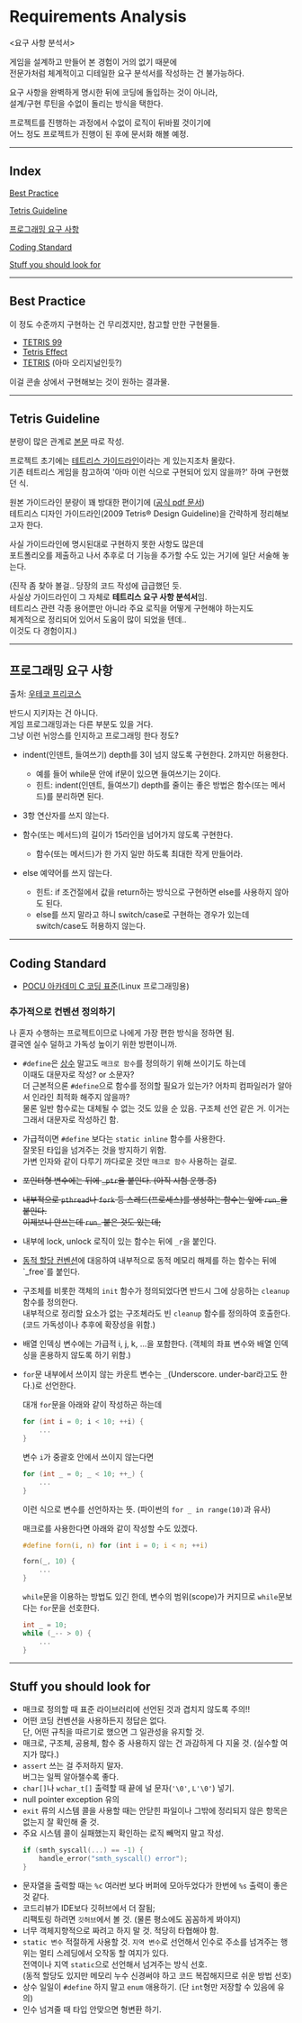 # Requirements Analysis

<요구 사항 분석서>

게임을 설계하고 만들어 본 경험이 거의 없기 때문에  
전문가처럼 체계적이고 디테일한 요구 분석서를 작성하는 건 불가능하다.

요구 사항을 완벽하게 명시한 뒤에 코딩에 돌입하는 것이 아니라,  
설계/구현 루틴을 수없이 돌리는 방식을 택한다.

프로젝트를 진행하는 과정에서 수없이 로직이 뒤바뀔 것이기에  
어느 정도 프로젝트가 진행이 된 후에 문서화 해볼 예정.

---

## Index

[Best Practice](#best-practice)  

[Tetris Guideline](#tetris-guideline)

[프로그래밍 요구 사항](#프로그래밍-요구-사항)  

[Coding Standard](#coding-standard)  

[Stuff you should look for](#stuff-you-should-look-for)

---

## Best Practice

이 정도 수준까지 구현하는 건 무리겠지만,
참고할 만한 구현물들.

- [TETRIS 99](https://namu.wiki/w/TETRIS%2099)
- [Tetris Effect](https://namu.wiki/w/Tetris%20Effect)
- [TETRIS](https://tetris.com/play-tetris) (아마 오리지널인듯?)

이걸 콘솔 상에서 구현해보는 것이 원하는 결과물.

---

## Tetris Guideline

분량이 많은 관계로 [본문](./tetris_guideline.md) 따로 작성.

프로젝트 초기에는 [테트리스 가이드라인](https://tetris.fandom.com/wiki/Tetris_Guideline)이라는 게 있는지조차 몰랐다.  
기존 테트리스 게임을 참고하여 '아마 이런 식으로 구현되어 있지 않을까?' 하며 구현했던 식.


원본 가이드라인 분량이 꽤 방대한 편이기에 ([공식 pdf 문서](../tetris%20guideline%20docs%202009/))  
테트리스 디자인 가이드라인(2009 Tetris® Design Guideline)을 간략하게 정리해보고자 한다.  

사실 가이드라인에 명시된대로 구현하지 못한 사항도 많은데  
포트폴리오를 제출하고 나서 추후로 더 기능을 추가할 수도 있는 거기에 일단 서술해 놓는다.

(진작 좀 찾아 볼걸.. 당장의 코드 작성에 급급했던 듯.  
사실상 가이드라인이 그 자체로 **테트리스 요구 사항 분석서**임.   
테트리스 관련 각종 용어뿐만 아니라 주요 로직을 어떻게 구현해야 하는지도  
체계적으로 정리되어 있어서 도움이 많이 되었을 텐데..  
이것도 다 경험이지.)

---


## 프로그래밍 요구 사항

출처: [우테코 프리코스](https://github.com/woowacourse-precourse/java-lotto#-%ED%94%84%EB%A1%9C%EA%B7%B8%EB%9E%98%EB%B0%8D-%EC%9A%94%EA%B5%AC-%EC%82%AC%ED%95%AD)

반드시 지키자는 건 아니다.  
게임 프로그래밍과는 다른 부분도 있을 거다.  
그냥 이런 뉘앙스를 인지하고 프로그래밍 한다 정도?


- indent(인덴트, 들여쓰기) depth를 3이 넘지 않도록 구현한다. 2까지만 허용한다.
  - 예를 들어 while문 안에 if문이 있으면 들여쓰기는 2이다.
  - 힌트: indent(인덴트, 들여쓰기) depth를 줄이는 좋은 방법은 함수(또는 메서드)를 분리하면 된다.

- 3항 연산자를 쓰지 않는다.

- 함수(또는 메서드)의 길이가 15라인을 넘어가지 않도록 구현한다.
  - 함수(또는 메서드)가 한 가지 일만 하도록 최대한 작게 만들어라.

- else 예약어를 쓰지 않는다.
  - 힌트: if 조건절에서 값을 return하는 방식으로 구현하면 else를 사용하지 않아도 된다.
  - else를 쓰지 말라고 하니 switch/case로 구현하는 경우가 있는데 switch/case도 허용하지 않는다.

---

## Coding Standard

* [POCU 아카데미 C 코딩 표준](https://docs.popekim.com/ko/coding-standards/pocu-c)(Linux 프로그래밍용)

### 추가적으로 컨벤션 정의하기  

나 혼자 수행하는 프로젝트이므로 나에게 가장 편한 방식을 정하면 됨.  
결국엔 실수 덜하고 가독성 높이기 위한 방편이니까.

* `#define`은 [상수](https://docs.popekim.com/ko/coding-standards/pocu-c#:~:text=%EC%83%81%EC%88%98%20%EB%98%90%EB%8A%94%20%23define%20%EC%9C%BC%EB%A1%9C%20%EC%A0%95%EC%9D%98%EB%90%9C%20%EC%83%81%EC%88%98%EC%9D%98%20%EC%9D%B4%EB%A6%84%EC%9D%80%20%EB%AA%A8%EB%91%90%20%EB%8C%80%EB%AC%B8%EC%9E%90%EB%A1%9C%20%ED%95%98%EB%90%98%20%EB%B0%91%EC%A4%84%EB%A1%9C%20%EA%B0%81%20%EB%8B%A8%EC%96%B4%EB%A5%BC%20%EB%B6%84%EB%A6%AC%ED%95%9C%EB%8B%A4.) 말고도 `매크로 함수`를 정의하기 위해 쓰이기도 하는데  
  이때도 대문자로 작성? or 소문자?  
  더 근본적으론 `#define`으로 함수를 정의할 필요가 있는가? 어차피 컴파일러가 알아서 인라인 최적화 해주지 않을까?  
  물론 일반 함수로는 대체될 수 없는 것도 있을 순 있음. 구조체 선언 같은 거. 이거는 그래서 대문자로 작성하긴 함.

* 가급적이면 `#define` 보다는 `static inline` 함수를 사용한다.  
  잘못된 타입을 넘겨주는 것을 방지하기 위함.  
  가변 인자와 같이 다루기 까다로운 것만 `매크로 함수` 사용하는 걸로.

* ~~포인터형 변수에는 뒤에 `_ptr`을 붙인다. (아직 시험 운행 중)~~

* ~~내부적으로 `pthread`나 `fork` 등 스레드(프로세스)를 생성하는 함수는 앞에 `run_`을 붙인다.  
  이제보니 안쓰는데 `run_` 붙은 것도 있는데;~~

* 내부에 lock, unlock 로직이 있는 함수는 뒤에 `_r`을 붙인다.

* [동적 할당 컨벤션](https://docs.popekim.com/ko/coding-standards/pocu-c#:~:text=%EB%82%B4%EB%B6%80%EC%97%90%EC%84%9C%20%EB%8F%99%EC%A0%81%EC%9C%BC%EB%A1%9C%20%EB%A9%94%EB%AA%A8%EB%A6%AC%EB%A5%BC%20%ED%95%A0%EB%8B%B9%ED%95%98%EB%8A%94%20%ED%95%A8%EC%88%98%EC%9D%98%20%EC%9D%B4%EB%A6%84%EC%9D%80%20%EB%B0%98%EB%93%9C%EC%8B%9C%20_malloc%EC%9C%BC%EB%A1%9C%20%EB%82%9C%EB%8B%A4.)에 대응하여 내부적으로 동적 메모리 해제를 하는 함수는 뒤에 `_free`를 붙인다.

* 구조체를 비롯한 객체의 `init` 함수가 정의되었다면 반드시 그에 상응하는 `cleanup` 함수를 정의한다.  
  내부적으로 정리할 요소가 없는 구조체라도 빈 `cleanup` 함수를 정의하여 호출한다. (코드 가독성이나 추후에 확장성을 위함.)

* 배열 인덱싱 변수에는 가급적 i, j, k, ...을 포함한다. (객체의 좌표 변수와 배열 인덱싱을 혼용하지 않도록 하기 위함.)

* `for`문 내부에서 쓰이지 않는 카운트 변수는 `_`(Underscore. under-bar라고도 한다.)로 선언한다.

  대개 `for`문을 아래와 같이 작성하곤 하는데  
  ```c
  for (int i = 0; i < 10; ++i) {
      ...
  }
  ```
  변수 `i`가 중괄호 안에서 쓰이지 않는다면 
  ```c
  for (int _ = 0; _ < 10; ++_) {
      ...
  }
  ```
  이런 식으로 변수를 선언하자는 뜻. (파이썬의 `for _ in range(10)`과 유사)  

  매크로를 사용한다면 아래와 같이 작성할 수도 있겠다.

  ```c
  #define forn(i, n) for (int i = 0; i < n; ++i)

  forn(_, 10) {
      ...
  }
  ```

  `while`문을 이용하는 방법도 있긴 한데, 변수의 범위(scope)가 커지므로 `while`문보다는 `for`문을 선호한다.
  ```c
  int _ = 10;
  while (_-- > 0) {
      ...
  }
  ```

---

## Stuff you should look for

* 매크로 정의할 때 표준 라이브러리에 선언된 것과 겹치지 않도록 주의!!  
* 어떤 코딩 컨벤션을 사용하든지 정답은 없다.  
  단, 어떤 규칙을 따르기로 했으면 그 일관성을 유지할 것.  
* 매크로, 구조체, 공용체, 함수 중 사용하지 않는 건 과감하게 다 지울 것. (실수할 여지가 많다.)  
* `assert` 쓰는 걸 주저하지 말자.  
  버그는 일찍 알아챌수록 좋다.
* `char[]`나 `wchar_t[]` 출력할 때 끝에 널 문자(`'\0'`, `L'\0'`) 넣기.  
* null pointer exception 유의  
* `exit` 류의 시스템 콜을 사용할 때는 안닫힌 파일이나 그밖에 정리되지 않은 항목은 없는지 잘 확인해 줄 것.
* 주요 시스템 콜이 실패했는지 확인하는 로직 빼먹지 말고 작성.  
  ```c
  if (smth_syscall(...) == -1) {
      handle_error("smth_syscall() error");
  }
  ```
* 문자열을 출력할 때는 `%c` 여러번 보다 버퍼에 모아두었다가 한번에 `%s` 출력이 좋은 것 같다.  
* 코드리뷰가 IDE보다 깃허브에서 더 잘됨;  
  리팩토링 하려면 `깃허브`에서 볼 것. (물론 평소에도 꼼꼼하게 봐야지)
* 너무 객체지향적으로 짜려고 하지 말 것. 적당히 타협해야 함.  
* `static 변수` 적절하게 사용할 것. `지역 변수`로 선언해서 인수로 주소를 넘겨주는 행위는 멀티 스레딩에서 오작동 할 여지가 있다.  
  전역이나 지역 `static`으로 선언해서 넘겨주는 방식 선호.  
  (동적 할당도 있지만 메모리 누수 신경써야 하고 코드 복잡해지므로 쉬운 방법 선호)  
* 상수 일일이 `#define` 하지 말고 `enum` 애용하기. (단 `int`형만 저장할 수 있음에 유의)
* 인수 넘겨줄 때 타입 안맞으면 형변환 하기.
